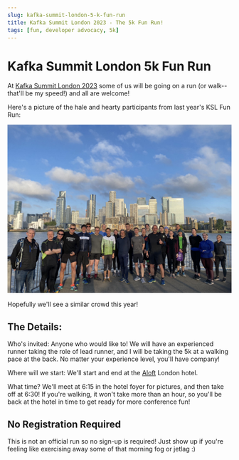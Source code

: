 ```yaml
---
slug: kafka-summit-london-5-k-fun-run
title: Kafka Summit London 2023 - The 5k Fun Run! 
tags: [fun, developer advocacy, 5k]
---
```


# Kafka Summit London 5k Fun Run 

At [Kafka Summit London 2023](https://www.kafka-summit.org/events/kafka-summit-london-2023/about) some of us will be going on a run (or walk-- that'll be my speed!) and all are welcome! 

Here's a picture of the hale and hearty participants from last year's KSL Fun Run: 

![Group of twenty or so people wearing running clothes and smiling.](./summit-run.jpeg)

Hopefully we'll see a similar crowd this year! 

## The Details: 

Who's invited: Anyone who would like to! We will have an experienced runner taking the role of lead runner, and I will be taking the 5k at a walking pace at the back. No matter your experience level, you'll have company! 

Where will we start: We'll start and end at the [Aloft](https://www.marriott.com/en-us/hotels/lonal-aloft-london-excel/overview/?scid=f2ae0541-1279-4f24-b197-a979c79310b0) London hotel. 

What time? We'll meet at 6:15 in the hotel foyer for pictures, and then take off at 6:30! If you're walking, it won't take more than an hour, so you'll be back at the hotel in time to get ready for more conference fun! 

## No Registration Required

This is not an official run so no sign-up is required! Just show up if you're feeling like exercising away some of that morning fog or jetlag :) 